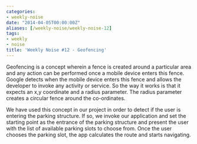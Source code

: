 ```yaml
---
categories:
- weekly-noise
date: "2014-04-05T00:00:00Z"
aliases: [/weekly-noise/weekly-noise-12]
tags:
- weekly
- noise
title: 'Weekly Noise #12 - Geofencing'
---
```

Geofencing is a concept wherein a fence is created around a particular area and any action can be performed once a mobile device enters this fence. Google detects when the mobile device enters this fence and allows the developer to invoke any activity or service. So the way it works is that it expects an x,y coordinate and a radius parameter. The radius parameter creates a circular fence around the co-ordinates.

We have used this concept in our project in order to detect if the user is entering the parking structure. If so, we invoke our application and set the starting point as the entrance of the parking structure and present the user with the list of available parking slots to choose from. Once the user chooses the parking slot, the app calculates the route and starts navigating.
